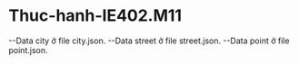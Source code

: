 # Thuc-hanh-IE402.M11
--Data city ở file city.json.
--Data street ở file street.json.
--Data point ở file point.json.

